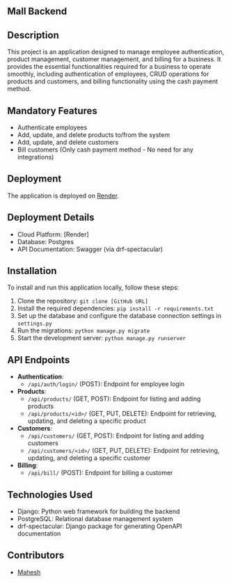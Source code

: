 ## Mall Backend 

## Description
This project is an application designed to manage employee authentication, product management, customer management, and billing for a business. It provides the essential functionalities required for a business to operate smoothly, including authentication of employees, CRUD operations for products and customers, and billing functionality using the cash payment method.

## Mandatory Features
- Authenticate employees
- Add, update, and delete products to/from the system
- Add, update, and delete customers
- Bill customers (Only cash payment method - No need for any integrations)

## Deployment
The application is deployed on [Render](https://render.com/).

## Deployment Details
- Cloud Platform: [Render]
- Database: Postgres
- API Documentation: Swagger (via drf-spectacular)

## Installation
To install and run this application locally, follow these steps:
1. Clone the repository: `git clone [GitHub URL]`
2. Install the required dependencies: `pip install -r requirements.txt`
3. Set up the database and configure the database connection settings in `settings.py`
4. Run the migrations: `python manage.py migrate`
5. Start the development server: `python manage.py runserver`

## API Endpoints
- **Authentication**: 
    - `/api/auth/login/` (POST): Endpoint for employee login
- **Products**:
    - `/api/products/` (GET, POST): Endpoint for listing and adding products
    - `/api/products/<id>/` (GET, PUT, DELETE): Endpoint for retrieving, updating, and deleting a specific product
- **Customers**:
    - `/api/customers/` (GET, POST): Endpoint for listing and adding customers
    - `/api/customers/<id>/` (GET, PUT, DELETE): Endpoint for retrieving, updating, and deleting a specific customer
- **Billing**:
    - `/api/bill/` (POST): Endpoint for billing a customer
    
## Technologies Used
- Django: Python web framework for building the backend
- PostgreSQL: Relational database management system
- drf-spectacular: Django package for generating OpenAPI documentation

## Contributors
- [Mahesh](https://github.com/maheshgugulot/mallBackend)

